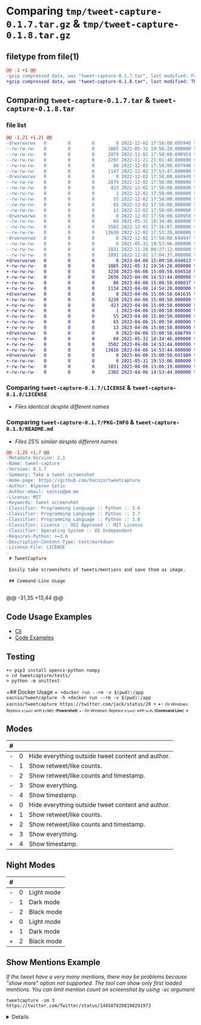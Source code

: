 # Comparing `tmp/tweet-capture-0.1.7.tar.gz` & `tmp/tweet-capture-0.1.8.tar.gz`

## filetype from file(1)

```diff
@@ -1 +1 @@
-gzip compressed data, was "tweet-capture-0.1.7.tar", last modified: Fri Dec  2 17:58:00 2022, max compression
+gzip compressed data, was "tweet-capture-0.1.8.tar", last modified: Thu Apr  6 15:00:50 2023, max compression
```

## Comparing `tweet-capture-0.1.7.tar` & `tweet-capture-0.1.8.tar`

### file list

```diff
@@ -1,21 +1,21 @@
-drwxrwxrwx   0        0        0        0 2022-12-02 17:58:00.695940 tweet-capture-0.1.7/
--rw-rw-rw-   0        0        0     1085 2021-05-31 19:56:28.000000 tweet-capture-0.1.7/LICENSE
--rw-rw-rw-   0        0        0     2879 2022-12-02 17:58:00.696953 tweet-capture-0.1.7/PKG-INFO
--rw-rw-rw-   0        0        0     2297 2022-11-21 21:01:48.000000 tweet-capture-0.1.7/README.md
--rw-rw-rw-   0        0        0       86 2022-12-02 17:58:00.697948 tweet-capture-0.1.7/setup.cfg
--rw-rw-rw-   0        0        0     1147 2022-12-02 17:53:47.000000 tweet-capture-0.1.7/setup.py
-drwxrwxrwx   0        0        0        0 2022-12-02 17:58:00.684949 tweet-capture-0.1.7/tweet_capture.egg-info/
--rw-rw-rw-   0        0        0     2879 2022-12-02 17:58:00.000000 tweet-capture-0.1.7/tweet_capture.egg-info/PKG-INFO
--rw-rw-rw-   0        0        0      423 2022-12-02 17:58:00.000000 tweet-capture-0.1.7/tweet_capture.egg-info/SOURCES.txt
--rw-rw-rw-   0        0        0        1 2022-12-02 17:58:00.000000 tweet-capture-0.1.7/tweet_capture.egg-info/dependency_links.txt
--rw-rw-rw-   0        0        0       55 2022-12-02 17:58:00.000000 tweet-capture-0.1.7/tweet_capture.egg-info/entry_points.txt
--rw-rw-rw-   0        0        0       65 2022-12-02 17:58:00.000000 tweet-capture-0.1.7/tweet_capture.egg-info/requires.txt
--rw-rw-rw-   0        0        0       13 2022-12-02 17:58:00.000000 tweet-capture-0.1.7/tweet_capture.egg-info/top_level.txt
-drwxrwxrwx   0        0        0        0 2022-12-02 17:58:00.689950 tweet-capture-0.1.7/tweetcapture/
--rw-rw-rw-   0        0        0       60 2021-05-31 18:34:46.000000 tweet-capture-0.1.7/tweetcapture/__init__.py
--rw-rw-rw-   0        0        0     3502 2022-12-01 17:16:07.000000 tweet-capture-0.1.7/tweetcapture/cli.py
--rw-rw-rw-   0        0        0    13630 2022-12-02 17:53:20.000000 tweet-capture-0.1.7/tweetcapture/screenshot.py
-drwxrwxrwx   0        0        0        0 2022-12-02 17:58:00.694947 tweet-capture-0.1.7/tweetcapture/utils/
--rw-rw-rw-   0        0        0        0 2021-05-31 19:53:06.000000 tweet-capture-0.1.7/tweetcapture/utils/__init__.py
--rw-rw-rw-   0        0        0     1831 2022-11-28 00:27:12.000000 tweet-capture-0.1.7/tweetcapture/utils/utils.py
--rw-rw-rw-   0        0        0     1892 2022-12-01 17:04:37.000000 tweet-capture-0.1.7/tweetcapture/utils/webdriver.py
+drwxrwxrwx   0        0        0        0 2023-04-06 15:00:50.694013 tweet-capture-0.1.8/
+-rw-rw-rw-   0        0        0     1085 2021-05-31 19:56:28.000000 tweet-capture-0.1.8/LICENSE
+-rw-rw-rw-   0        0        0     3238 2023-04-06 15:00:50.694518 tweet-capture-0.1.8/PKG-INFO
+-rw-rw-rw-   0        0        0     2656 2023-04-06 14:53:44.000000 tweet-capture-0.1.8/README.md
+-rw-rw-rw-   0        0        0       86 2023-04-06 15:00:50.696037 tweet-capture-0.1.8/setup.cfg
+-rw-rw-rw-   0        0        0     1134 2023-04-06 14:54:20.000000 tweet-capture-0.1.8/setup.py
+drwxrwxrwx   0        0        0        0 2023-04-06 15:00:50.681635 tweet-capture-0.1.8/tweet_capture.egg-info/
+-rw-rw-rw-   0        0        0     3238 2023-04-06 15:00:50.000000 tweet-capture-0.1.8/tweet_capture.egg-info/PKG-INFO
+-rw-rw-rw-   0        0        0      423 2023-04-06 15:00:50.000000 tweet-capture-0.1.8/tweet_capture.egg-info/SOURCES.txt
+-rw-rw-rw-   0        0        0        1 2023-04-06 15:00:50.000000 tweet-capture-0.1.8/tweet_capture.egg-info/dependency_links.txt
+-rw-rw-rw-   0        0        0       55 2023-04-06 15:00:50.000000 tweet-capture-0.1.8/tweet_capture.egg-info/entry_points.txt
+-rw-rw-rw-   0        0        0       65 2023-04-06 15:00:50.000000 tweet-capture-0.1.8/tweet_capture.egg-info/requires.txt
+-rw-rw-rw-   0        0        0       13 2023-04-06 15:00:50.000000 tweet-capture-0.1.8/tweet_capture.egg-info/top_level.txt
+drwxrwxrwx   0        0        0        0 2023-04-06 15:00:50.686799 tweet-capture-0.1.8/tweetcapture/
+-rw-rw-rw-   0        0        0       60 2021-05-31 18:34:46.000000 tweet-capture-0.1.8/tweetcapture/__init__.py
+-rw-rw-rw-   0        0        0     3502 2023-04-06 14:53:44.000000 tweet-capture-0.1.8/tweetcapture/cli.py
+-rw-rw-rw-   0        0        0    13816 2023-04-06 14:53:44.000000 tweet-capture-0.1.8/tweetcapture/screenshot.py
+drwxrwxrwx   0        0        0        0 2023-04-06 15:00:50.691989 tweet-capture-0.1.8/tweetcapture/utils/
+-rw-rw-rw-   0        0        0        0 2021-05-31 19:53:06.000000 tweet-capture-0.1.8/tweetcapture/utils/__init__.py
+-rw-rw-rw-   0        0        0     1831 2023-04-06 13:06:19.000000 tweet-capture-0.1.8/tweetcapture/utils/utils.py
+-rw-rw-rw-   0        0        0     2302 2023-04-06 14:53:44.000000 tweet-capture-0.1.8/tweetcapture/utils/webdriver.py
```

### Comparing `tweet-capture-0.1.7/LICENSE` & `tweet-capture-0.1.8/LICENSE`

 * *Files identical despite different names*

### Comparing `tweet-capture-0.1.7/PKG-INFO` & `tweet-capture-0.1.8/README.md`

 * *Files 25% similar despite different names*

```diff
@@ -1,25 +1,7 @@
-Metadata-Version: 2.1
-Name: tweet-capture
-Version: 0.1.7
-Summary: Take a tweet screenshot
-Home-page: https://github.com/Xacnio/tweetcapture
-Author: Alperen Çetin
-Author-email: xacnio@pm.me
-License: MIT
-Keywords: tweet screenshot
-Classifier: Programming Language :: Python :: 3.6
-Classifier: Programming Language :: Python :: 3.7
-Classifier: Programming Language :: Python :: 3.8
-Classifier: License :: OSI Approved :: MIT License
-Classifier: Operating System :: OS Independent
-Requires-Python: >=3.6
-Description-Content-Type: text/markdown
-License-File: LICENSE
-
 # TweetCapture
 
 Easily take screenshots of tweets/mentions and save them as image.
 
 ## Command-Line Usage
 
 ```
@@ -31,35 +13,44 @@
 ## Code Usage Examples
 
 - [Cli](tweetcapture/cli.py)
 - [Code Examples](tweetcapture/examples/)
 
 ## Testing
 ```
+> pip3 install opencv-python numpy
 > cd tweetcapture/tests/
 > python -m unittest
 ```
 
+## Docker Usage
+```
+docker run --rm -v $(pwd):/app xacnio/tweetcapture -h
+docker run --rm -v $(pwd):/app xacnio/tweetcapture https://twitter.com/jack/status/20
+```
+- *<font size="1">On Windows: Replace `$(pwd)` with `${PWD}`* (**Powershell**)
+- *On Windows: Replace `$(pwd)` with `%cd%`* (**Command Line**)</font>
+
 ## Modes
 
 | #   |                                                   |                                                      |
 | --- | ------------------------------------------------- | ---------------------------------------------------- |
-| 0   | Hide everything outside tweet content and author. | <img src="tweetcapture/assets/test4.png" width="300"> |
-| 1   | Show retweet/like counts.                         | <img src="tweetcapture/assets/test3.png" width="300"> |
-| 2   | Show retweet/like counts and timestamp.           | <img src="tweetcapture/assets/test2.png" width="300"> |
-| 3   | Show everything.                                  | <img src="tweetcapture/assets/test1.png" width="300"> |
-| 4   | Show timestamp.                                   | <img src="tweetcapture/assets/test5.png" width="300"> |
+| 0   | Hide everything outside tweet content and author. | <img src="tweetcapture/assets/mode0.png" width="300"> |
+| 1   | Show retweet/like counts.                         | <img src="tweetcapture/assets/mode1.png" width="300"> |
+| 2   | Show retweet/like counts and timestamp.           | <img src="tweetcapture/assets/mode2.png" width="300"> |
+| 3   | Show everything.                                  | <img src="tweetcapture/assets/mode3.png" width="300"> |
+| 4   | Show timestamp.                                   | <img src="tweetcapture/assets/mode4.png" width="300"> |
 
 ## Night Modes
 
 | #   |            |                                                      |
 | --- | ---------- | ---------------------------------------------------- |
-| 0   | Light mode | <img src="tweetcapture/assets/test4.png" width="300"> |
-| 1   | Dark mode  | <img src="tweetcapture/assets/test3.png" width="300"> |
-| 2   | Black mode | <img src="tweetcapture/assets/test1.png" width="300"> |
+| 0   | Light mode | <img src="tweetcapture/assets/mode4.png" width="300"> |
+| 1   | Dark mode  | <img src="tweetcapture/assets/mode1.png" width="300"> |
+| 2   | Black mode | <img src="tweetcapture/assets/mode3.png" width="300"> |
 
 ## Show Mentions Example
 _If the tweet have a very many mentions, there may be problems because "show more" option not supported. The tool can show only first loaded mentions. You can limit mention count on screenshot by using -sc <count> argument_
 ```
 tweetcapture -sm 3 https://twitter.com/Twitter/status/1445078208190291973
 ```
 <details>
```

#### encoding

```diff
@@ -1 +1 @@
-utf-8
+us-ascii
```

### Comparing `tweet-capture-0.1.7/tweetcapture/cli.py` & `tweet-capture-0.1.8/tweetcapture/cli.py`

 * *Files 4% similar despite different names*

```diff
@@ -10,15 +10,15 @@
     parser.add_argument('-t', type=float, help="Waiting time while the page loading (1.0-10.0)", default=5.0)
     parser.add_argument("-n", "--night-mode", type=int, help="Twitter night mode theme (0-2)", default=0)
     parser.add_argument('--lang', type=str,help="Browser language code (tr,en,es,..)", default="")
     parser.add_argument('--chromedriver', type=str, help="Custom chromedriver path", default="")
     parser.add_argument('-o', '--output', type=str, help="Output file name", default="")
     parser.add_argument('-sp', '--show-parent-tweets', dest='show_parent_tweets', action='store_true', help="Show parent tweets")
     parser.add_argument('-sm', '--show-mentions', type=int, help="Show mentions count (default: 0)", default=0)
-    parser.add_argument('-r', '--radius', type=int, help="Image radius", default=30)
+    parser.add_argument('-r', '--radius', type=int, help="Image radius", default=15)
 
     parser.add_argument('-hp', '--hide-photos', dest='hide_tweet_photos', action='store_true', help="Hide tweet photos")
     parser.add_argument('-hv', '--hide-videos', dest='hide_tweet_videos', action='store_true', help="Hide tweet videos")
     parser.add_argument('-hg', '--hide-gifs', dest='hide_tweet_gifs', action='store_true', help="Hide tweet gifs")
     parser.add_argument('-hq', '--hide-quotes', dest='hide_tweet_quotes', action='store_true', help="Hide tweet quotes")
     parser.add_argument('-hlp', '--hide-link-previews', dest='hide_tweet_link_previews', action='store_true', help="Hide tweet link previews")
     parser.add_argument('-ha', '--hide-all', dest='hide_all_tweet_medias', action='store_true', help="Hide all tweet medias")
```

### Comparing `tweet-capture-0.1.7/tweetcapture/screenshot.py` & `tweet-capture-0.1.8/tweetcapture/screenshot.py`

 * *Files 1% similar despite different names*

```diff
@@ -15,23 +15,25 @@
     wait_time = 5
     chrome_opts = []
     lang = None
     test = False
     show_parent_tweets = False
     show_mentions_count = 0
     overwrite = False
-    radius = 30
+    radius = 15
 
     hide_link_previews = False
     hide_photos = False
     hide_videos = False
     hide_gifs = False
     hide_quotes = False
 
-    def __init__(self, mode=3, night_mode=0, test=False, show_parent_tweets=False, show_mentions_count=0, overwrite=False, radius=30):
+    __web = 1
+
+    def __init__(self, mode=3, night_mode=0, test=False, show_parent_tweets=False, show_mentions_count=0, overwrite=False, radius=15):
         self.set_night_mode(night_mode)
         self.set_mode(mode)
         self.test = test
         self.show_parent_tweets = show_parent_tweets
         self.show_mentions_count = show_mentions_count
         self.overwrite = overwrite
         self.radius = radius
@@ -49,25 +51,29 @@
         url = is_valid_tweet_url(url)
         if self.lang:
             url += "?lang=" + self.lang
 
             
         radius = self.radius if radius is None else radius
         driver = await get_driver(self.chrome_opts, self.driver_path, self.gui)
+        if driver is None:
+            raise Exception("webdriver cannot be initialized")
         try:
             driver.get(url)
             driver.add_cookie(
                 {"name": "night_mode", "value": str(self.night_mode if night_mode is None else night_mode)})
             driver.get(url)
             await sleep(self.wait_time)
            
             self.__hide_global_items(driver)
             driver.execute_script("!!document.activeElement ? document.activeElement.blur() : 0")
 
-            if self.test is True: driver.save_screenshot("web.png")
+            if self.test is True: 
+                driver.save_screenshot(f"web{self.__web}.png")
+                self.__web += 1
             await sleep(2.0)
             elements, main = self.__get_tweets(driver, self.show_parent_tweets if show_parent_tweets is None else show_parent_tweets, self.show_mentions_count if show_mentions_count is None else show_mentions_count)
             if len(elements) == 0:
                 raise Exception("Tweets not found")
             else:
                 for i, element in enumerate(elements):
                     if i == main:
@@ -116,15 +122,15 @@
                     new_im.paste(im, (0,y))
                     y += im.size[1]
                     im.close()
                     remove(im.filename)
                 
                 if radius > 0:
                     new_im = add_corners(new_im, self.radius)
-                new_im.save(path)
+                new_im.save(path, quality=100)
                 new_im.close()
   
             driver.quit()
         except Exception as err:
             driver.quit()
             raise err
         return path
```

### Comparing `tweet-capture-0.1.7/tweetcapture/utils/utils.py` & `tweet-capture-0.1.8/tweetcapture/utils/utils.py`

 * *Files identical despite different names*

